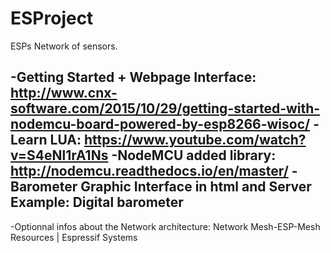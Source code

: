 # ESProject
ESPs Network of sensors.

-Getting Started + Webpage Interface: http://www.cnx-software.com/2015/10/29/getting-started-with-nodemcu-board-powered-by-esp8266-wisoc/ 
-Learn LUA: https://www.youtube.com/watch?v=S4eNl1rA1Ns
-NodeMCU added library: http://nodemcu.readthedocs.io/en/master/ 
-Barometer Graphic Interface in html and Server Example: Digital barometer 
---------------------
-Optionnal infos about the Network architecture: Network Mesh-ESP-Mesh Resources | Espressif Systems 
